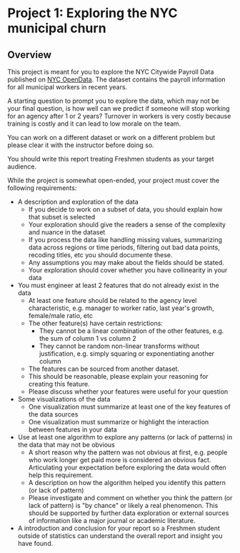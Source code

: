 # Project 1: Exploring the NYC municipal churn

## Overview

This project is meant for you to explore the NYC Citywide Payroll Data published on [NYC OpenData](https://data.cityofnewyork.us/City-Government/Citywide-Payroll-Data-Fiscal-Year-/k397-673e). The dataset contains the payroll information for all municipal workers in recent years.

A starting question to prompt you to explore the data, which may not be your final question, is how well can we predict if someone will stop working for an agency after 1 or 2 years? Turnover in workers is very costly because training is costly and it can lead to low morale on the team.

You can work on a different dataset or work on a different problem but please clear it with the instructor before doing so.

You should write this report treating Freshmen students as your target audience.

While the project is somewhat open-ended, your project must cover the following requirements:
- A description and exploration of the data
  - If you decide to work on a subset of data, you should explain how that subset is selected
  - Your exploration should give the readers a sense of the complexity and nuance in the dataset
  - If you process the data like handling missing values, summarizing data across regions or time periods, filtering out bad data points, recoding titles, etc you should documente these.
  - Any assumptions you may make about the fields should be stated.
  - Your exploration should cover whether you have collinearity in your data
- You must engineer at least 2 features that do not already exist in the data
  - At least one feature should be related to the agency level characteristic, e.g. manager to worker ratio, last year's growth, female/male ratio, etc
  - The other feature(s) have certain restrictions:
    - They cannot be a linear combination of the other features, e.g. the sum of column 1 vs column 2
    - They cannot be random non-linear transforms without justification, e.g. simply squaring or exponentiating another column
  - The features can be sourced from another dataset.
  - This should be reasonable, please explain your reasoning for creating this feature.
  - Please discuss whether your features were useful for your question
- Some visualizations of the data
  - One visualization must summarize at least one of the key features of the data sources
  - One visualization must summarize or highlight the interaction between features in your data
- Use at least one algorithm to explore any patterns (or lack of patterns) in the data that may not be obvious
  - A short reason why the pattern was not obvious at first, e.g. people who work longer get paid more is considered an obvious fact. Articulating your expectation before exploring the data would often help this requirement.
  - A description on how the algorithm helped you identify this pattern (or lack of pattern)
  - Please investigate and comment on whether you think the pattern (or lack of pattern) is "by chance" or likely a real phenomenon. This should be supported by further data exploration or external sources of information like a major journal or academic literature.
- A introduction and conclusion for your report so a Freshmen student outside of statistics can understand the overall report and insight you have found.
